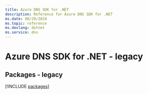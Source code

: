 ```yaml
---
title: Azure DNS SDK for .NET
description: Reference for Azure DNS SDK for .NET
ms.date: 08/29/2024
ms.topic: reference
ms.devlang: dotnet
ms.service: dns
---
```

# Azure DNS SDK for .NET - legacy
## Packages - legacy
[!INCLUDE [packages](dns-index.md)]